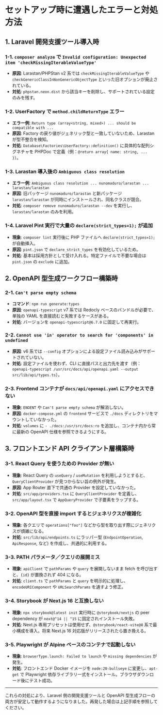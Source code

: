 # セットアップ時に遭遇したエラーと対処方法

## 1. Laravel 開発支援ツール導入時

### 1-1. `composer analyze` で `Invalid configuration: Unexpected item 'checkMissingIterableValueType'`
- **原因**: Larastan/PHPStan v2 系では `checkMissingIterableValueType` や `checkGenericClassInNonGenericObjectType` といった旧オプションが廃止されている。
- **対処**: `phpstan.neon.dist` から該当キーを削除し、サポートされている設定のみを残す。

### 1-2. UserFactory で `method.childReturnType` エラー
- **エラー例**: `Return type (array<string, mixed>) ... should be compatible with ...`
- **原因**: Factory の戻り値がジェネリック型と一致していないため、Larastan が型不整合を検知。
- **対処**: `Database\Factories\UserFactory::definition()` に具体的な配列シグネチャを PHPDoc で定義（例：`@return array{ name: string, ... }`）。

### 1-3. Larastan 導入後の `Ambiguous class resolution`
- **エラー例**: `Ambiguous class resolution ... nunomaduro/larastan ... larastan/larastan`
- **原因**: 旧パッケージ `nunomaduro/larastan` と新パッケージ `larastan/larastan` が同時にインストールされ、同名クラスが競合。
- **対処**: `composer remove nunomaduro/larastan --dev` を実行し、`larastan/larastan` のみを利用。

### 1-4. Laravel Pint 実行で大量の `declare(strict_types=1);` が追加
- **現象**: `composer lint` 実行後に PHP ファイルへ `declare(strict_types=1);` が自動挿入。
- **原因**: `pint.json` で `declare_strict_types` を有効化しているため。
- **対処**: 基本は採用方針として受け入れる。特定ファイルで不要な場合は `pint.json` の `exclude` に追加。

## 2. OpenAPI 型生成ワークフロー構築時

### 2-1. `Can't parse empty schema`
- **コマンド**: `npm run generate:types`
- **原因**: `openapi-typescript` v7 系では Redocly ベースのバンドルが必要で、単独の YAML を直接読むと失敗するケースがある。
- **対処**: バージョンを `openapi-typescript@6.7.0` に固定して再実行。

### 2-2. `Cannot use 'in' operator to search for 'components' in undefined`
- **原因**: v6 系では `--config` オプションによる設定ファイル読み込みがサポートされていない。
- **対処**: 設定ファイルを使わず、CLI に直接パスと出力先を渡す（例：`openapi-typescript /usr/src/docs/api/openapi.yaml --output src/lib/api/types.ts`）。

### 2-3. Frontend コンテナが `docs/api/openapi.yaml` にアクセスできない
- **現象**: `ENOENT` や `Can't parse empty schema` が解消しない。
- **原因**: `docker-compose.yml` の `frontend` サービスで `./docs` ディレクトリをマウントしていなかった。
- **対処**: `volumes` に `- ./docs:/usr/src/docs:ro` を追加し、コンテナ内から常に最新の OpenAPI 仕様を参照できるようにする。

## 3. フロントエンド API クライアント層構築時

### 3-1. React Query を使うための Provider が無い
- **現象**: React Query の `useQuery` / `useMutation` を利用しようとすると、`QueryClientProvider` が見つからない旨の例外が発生。
- **原因**: App Router 直下で共通の Provider を設定していなかった。
- **対処**: `src/app/providers.tsx` に `QueryClientProvider` を定義し、`src/app/layout.tsx` で `AppQueryProvider` で子要素をラップする。

### 3-2. OpenAPI 型を直接 import するとジェネリクスが複雑化
- **現象**: 各クエリで `operations["foo"]` などから型を取り出す際にジェネリクスが煩雑になる。
- **対処**: `src/lib/api/endpoints.ts` にラッパー型 (`EndpointOperation`, `ApiResponse`, など) を作成し、共通的に利用する。

### 3-3. PATH パラメータ／クエリの展開ミス
- **現象**: `apiClient` で `pathParams` や `query` を展開しないまま fetch を呼び出すと、`{id}` が置換されず 404 になる。
- **対処**: `client.ts` で `pathParams` と `query` を明示的に処理し、`encodeURIComponent` や `URLSearchParams` を通すよう修正。

### 3-4. Storybook が Next.js 16 と互換しない
- **現象**: `npx storybook@latest init` 実行時に `@storybook/nextjs` の peer dependency が `next@^14 || ^15` に固定されインストール失敗。
- **対処**: Next.js 専用プリセットは使用せず、`@storybook/react-vite@8` 系で最小構成を導入。将来 Next.js 16 対応版がリリースされたら置き換える。

### 3-5. Playwright が Alpine ベースのコンテナで起動しない
- **現象**: `browserType.launch: Failed to launch` や `missing dependencies` が発生。
- **対処**: フロントエンド Docker イメージを `node:20-bullseye` に変更し、`apt-get` で Playwright 依存ライブラリ一式をインストール。ブラウザダウンロード後にテスト成功。

---
これらの対処により、Laravel 側の開発支援ツールと OpenAPI 型生成フローの両方が安定して動作するようになりました。再発した場合は上記手順を参照してください。
